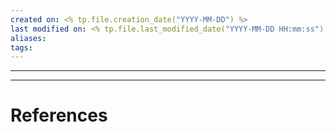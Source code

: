 ```yaml
---
created on: <% tp.file.creation_date("YYYY-MM-DD") %>
last modified on: <% tp.file.last_modified_date("YYYY-MM-DD HH:mm:ss") %>
aliases: 
tags:
---
```


---



---
# References

